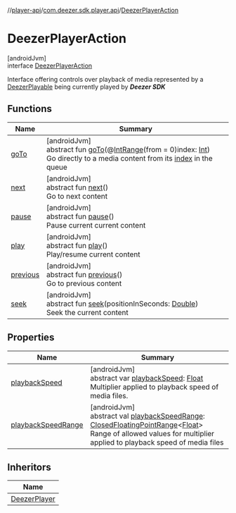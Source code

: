 //[player-api](../../../index.md)/[com.deezer.sdk.player.api](../index.md)/[DeezerPlayerAction](index.md)

# DeezerPlayerAction

[androidJvm]\
interface [DeezerPlayerAction](index.md)

Interface offering controls over playback of media represented by a [DeezerPlayable](../../com.deezer.sdk.player.model/-deezer-playable/index.md) being currently played by **_Deezer SDK_**

## Functions

| Name                    | Summary                                                                                                                                                                                                                                                                                                             |
| ----------------------- | ------------------------------------------------------------------------------------------------------------------------------------------------------------------------------------------------------------------------------------------------------------------------------------------------------------------- |
| [goTo](go-to.md)        | [androidJvm]<br/>abstract fun [goTo](go-to.md)(@[IntRange](https://developer.android.com/reference/kotlin/androidx/annotation/IntRange.html)(from = 0)index: [Int](https://kotlinlang.org/api/latest/jvm/stdlib/kotlin/-int/index.html))<br/>Go directly to a media content from its [index](go-to.md) in the queue |
| [next](next.md)         | [androidJvm]<br/>abstract fun [next](next.md)()<br/>Go to next content                                                                                                                                                                                                                                              |
| [pause](pause.md)       | [androidJvm]<br/>abstract fun [pause](pause.md)()<br/>Pause current current content                                                                                                                                                                                                                                 |
| [play](play.md)         | [androidJvm]<br/>abstract fun [play](play.md)()<br/>Play/resume current content                                                                                                                                                                                                                                     |
| [previous](previous.md) | [androidJvm]<br/>abstract fun [previous](previous.md)()<br/>Go to previous content                                                                                                                                                                                                                                  |
| [seek](seek.md)         | [androidJvm]<br/>abstract fun [seek](seek.md)(positionInSeconds: [Double](https://kotlinlang.org/api/latest/jvm/stdlib/kotlin/-double/index.html))<br/>Seek the current content                                                                                                                                     |

## Properties

| Name                                          | Summary                                                                                                                                                                                                                                                                                                                                                                               |
| --------------------------------------------- | ------------------------------------------------------------------------------------------------------------------------------------------------------------------------------------------------------------------------------------------------------------------------------------------------------------------------------------------------------------------------------------- |
| [playbackSpeed](playback-speed.md)            | [androidJvm]<br/>abstract var [playbackSpeed](playback-speed.md): [Float](https://kotlinlang.org/api/latest/jvm/stdlib/kotlin/-float/index.html)<br/>Multiplier applied to playback speed of media files.                                                                                                                                                                             |
| [playbackSpeedRange](playback-speed-range.md) | [androidJvm]<br/>abstract val [playbackSpeedRange](playback-speed-range.md): [ClosedFloatingPointRange](https://kotlinlang.org/api/latest/jvm/stdlib/kotlin.ranges/-closed-floating-point-range/index.html)&lt;[Float](https://kotlinlang.org/api/latest/jvm/stdlib/kotlin/-float/index.html)&gt;<br/>Range of allowed values for multiplier applied to playback speed of media files |

## Inheritors

| Name                                       |
| ------------------------------------------ |
| [DeezerPlayer](../-deezer-player/index.md) |
